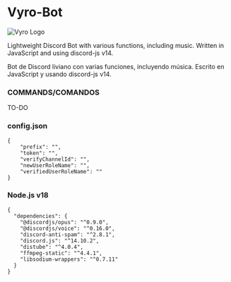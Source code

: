 # Vyro-Bot

![Vyro Logo](https://media.discordapp.net/attachments/1092408398307397732/1092409287835390042/image.png)

Lightweight Discord Bot with various functions, including music. Written in JavaScript and using discord-js v14.

Bot de Discord liviano con varias funciones, incluyendo música. Escrito en JavaScript y usando discord-js v14.

### COMMANDS/COMANDOS
TO-DO

### config.json
```
{
	"prefix": "",
	"token": "",
	"verifyChannelId": "",
	"newUserRoleName": "",
	"verifiedUserRoleName": ""
}
```
### Node.js v18
```
{
  "dependencies": {
    "@discordjs/opus": "^0.9.0",
    "@discordjs/voice": "^0.16.0",
    "discord-anti-spam": "^2.8.1",
    "discord.js": "^14.10.2",
    "distube": "^4.0.4",
    "ffmpeg-static": "^4.4.1",
    "libsodium-wrappers": "^0.7.11"
  }
}
```
